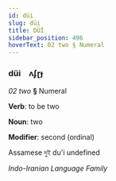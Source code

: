 ```yaml
---
id: düi
slug: düi
title: DÜİ
sidebar_position: 496
hoverText: 02 two § Numeral
---
```


### düi&emsp;<span kind="abugida">ʌʄɽɟ</span>

*02 two* **§** Numeral

**Verb**: to be two

**Noun**: two

**Modifier**: second (ordinal)

Assamese দুই du'i undefined

*Indo-Iranian Language Family*